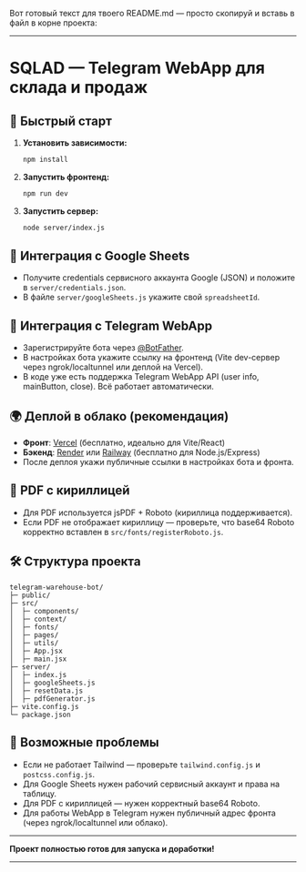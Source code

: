 Вот готовый текст для твоего README.md — просто скопируй и вставь в файл в корне проекта:

---

# SQLAD — Telegram WebApp для склада и продаж

## 🚀 Быстрый старт

1. **Установить зависимости:**
   ```bash
   npm install
   ```
2. **Запустить фронтенд:**
   ```bash
   npm run dev
   ```
3. **Запустить сервер:**
   ```bash
   node server/index.js
   ```

## 🧩 Интеграция с Google Sheets

- Получите credentials сервисного аккаунта Google (JSON) и положите в `server/credentials.json`.
- В файле `server/googleSheets.js` укажите свой `spreadsheetId`.

## 🤖 Интеграция с Telegram WebApp

- Зарегистрируйте бота через [@BotFather](https://t.me/BotFather).
- В настройках бота укажите ссылку на фронтенд (Vite dev-сервер через ngrok/localtunnel или деплой на Vercel).
- В коде уже есть поддержка Telegram WebApp API (user info, mainButton, close). Всё работает автоматически.

## 🌍 Деплой в облако (рекомендация)

- **Фронт**: [Vercel](https://vercel.com/) (бесплатно, идеально для Vite/React)
- **Бэкенд**: [Render](https://render.com/) или [Railway](https://railway.app/) (бесплатно для Node.js/Express)
- После деплоя укажи публичные ссылки в настройках бота и фронта.

## 📄 PDF с кириллицей

- Для PDF используется jsPDF + Roboto (кириллица поддерживается).
- Если PDF не отображает кириллицу — проверьте, что base64 Roboto корректно вставлен в `src/fonts/registerRoboto.js`.

## 🛠️ Структура проекта

```
telegram-warehouse-bot/
├─ public/
├─ src/
│  ├─ components/
│  ├─ context/
│  ├─ fonts/
│  ├─ pages/
│  ├─ utils/
│  ├─ App.jsx
│  ├─ main.jsx
├─ server/
│  ├─ index.js
│  ├─ googleSheets.js
│  ├─ resetData.js
│  ├─ pdfGenerator.js
├─ vite.config.js
└─ package.json
```

## 🧠 Возможные проблемы

- Если не работает Tailwind — проверьте `tailwind.config.js` и `postcss.config.js`.
- Для Google Sheets нужен рабочий сервисный аккаунт и права на таблицу.
- Для PDF с кириллицей — нужен корректный base64 Roboto.
- Для работы WebApp в Telegram нужен публичный адрес фронта (через ngrok/localtunnel или облако).

---

**Проект полностью готов для запуска и доработки!**

---
